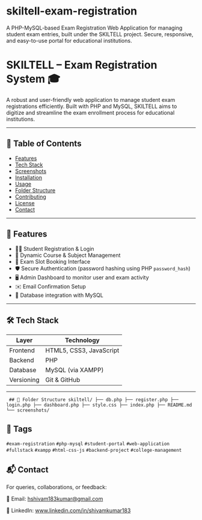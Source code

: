 # skiltell-exam-registration
A PHP-MySQL-based Exam Registration Web Application for managing student exam entries, built under the SKILTELL project. Secure, responsive, and easy-to-use portal for educational institutions.


# SKILTELL – Exam Registration System 🎓

A robust and user-friendly web application to manage student exam registrations efficiently. Built with PHP and MySQL, SKILTELL aims to digitize and streamline the exam enrollment process for educational institutions.

---

## 📌 Table of Contents

- [Features](#features)
- [Tech Stack](#tech-stack)
- [Screenshots](#screenshots)
- [Installation](#installation)
- [Usage](#usage)
- [Folder Structure](#folder-structure)
- [Contributing](#contributing)
- [License](#license)
- [Contact](#contact)

---

## 🚀 Features

- 🧑‍🎓 Student Registration & Login
- 🧾 Dynamic Course & Subject Management
- 📅 Exam Slot Booking Interface
- 🛡️ Secure Authentication (password hashing using PHP `password_hash`)
- 🖥️ Admin Dashboard to monitor user and exam activity
- ✉️ Email Confirmation Setup 
- 📂 Database integration with MySQL

---

## 🛠️ Tech Stack

| Layer       | Technology         |
|-------------|--------------------|
| Frontend    | HTML5, CSS3, JavaScript |
| Backend     | PHP                |
| Database    | MySQL (via XAMPP)  |
| Versioning  | Git & GitHub       |

---


<pre><code> ## 🧩 Folder Structure skiltell/ ├── db.php ├── register.php ├── login.php ├── dashboard.php ├── style.css ├── index.php ├── README.md └── screenshots/ </code></pre>

## 🔖 Tags

`#exam-registration` `#php-mysql` `#student-portal` `#web-application` `#fullstack` `#xampp` `#html-css-js` `#backend-project` `#college-management`


## 📬 Contact
For queries, collaborations, or feedback:

📧 Email: hshivam183kumar@gmail.com

💼 LinkedIn: www.linkedin.com/in/shivamkumar183
